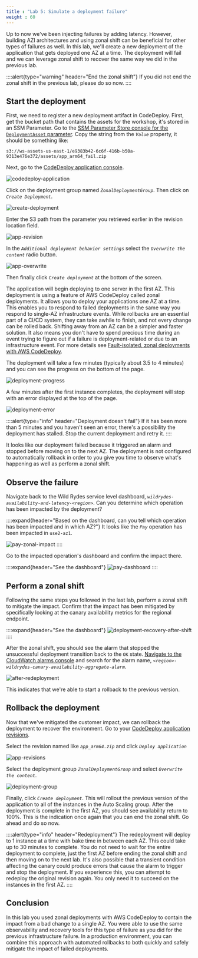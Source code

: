 ```yaml
---
title : "Lab 5: Simulate a deployment failure"
weight : 60
---
```


Up to now we've been injecting failures by adding latency. However, building AZI architectures and using zonal shift can be beneficial for other types of failures as well. In this lab, we'll create a new deployment of the application that gets deployed one AZ at a time. The deployment will fail and we can leverage zonal shift to recover the same way we did in the previous lab.

::::alert{type="warning" header="End the zonal shift"} 
If you did not end the zonal shift in the previous lab, please do so now.
::::

## Start the deployment
First, we need to register a new deployment artifact in CodeDeploy. First, get the bucket path that contains the assets for the workshop, it's stored in an SSM Parameter. Go to the [SSM Parameter Store console for the `DeploymentAsset` parameter](https://console.aws.amazon.com/systems-manager/parameters/DeploymentAsset/). Copy the string from the *`Value`* property, it should be something like:

```
s3://ws-assets-us-east-1/e9383b42-6c6f-416b-b50a-9313e476e372/assets/app_arm64_fail.zip
```

Next, go to the [CodeDeploy application console](https://console.aws.amazon.com/codesuite/codedeploy/applications/multi-az-workshop).

![codedeploy-application](/static/codedeploy-application.png)

Click on the deployment group named *`ZonalDeploymentGroup`*. Then click on *`Create Deployment`*.

![create-deployment](/static/create-deployment.png)

Enter the S3 path from the parameter you retrieved earlier in the revision location field.

![app-revision](/static/app-revision.png)

In the *`Additional deployment behavior settings`* select the *`Overwrite the content`* radio button.

![app-overwrite](/static/app-overwrite.png)

Then finally click *`Create deployment`* at the bottom of the screen.

The application will begin deploying to one server in the first AZ. This deployment is using a feature of AWS CodeDeploy called zonal deployments. It allows you to deploy your applications one AZ at a time. This enables you to respond to failed deployments in the same way you respond to single-AZ infrastructure events. While rollbacks are an essential part of a CI/CD system, they can take awhile to finish, and not every change can be rolled back. Shifting away from an AZ can be a simpler and faster solution. It also means you don't have to spend precious time during an event trying to figure out if a failure is deployment-related or due to an infrastructure event. For more details see [Fault-isolated, zonal deployments with AWS CodeDeploy](https://aws.amazon.com/blogs/devops/fault-isolated-zonal-deployments-with-aws-codedeploy/).

The deployment will take a few minutes (typically about 3.5 to 4 minutes) and you can see the progress on the bottom of the page.

![deployment-progress](/static/deployment-progress.png)

A few minutes after the first instance completes, the deployment will stop with an error displayed at the top of the page.

![deployment-error](/static/deployment-error.png)

::::alert{type="info" header="Deployment doesn't fail"} 
If it has been more than 5 minutes and you haven't seen an error, there's a possibility the deployment has stalled. Stop the current deployment and retry it. 
::::

It looks like our deployment failed because it triggered an alarm and stopped before moving on to the next AZ. The deployment is not configured to automatically rollback in order to you give you time to observe what's happening as well as perform a zonal shift.

## Observe the failure
Navigate back to the Wild Rydes service level dashboard, *`wildrydes-availability-and-latency-<region>`*. Can you determine which operation has been impacted by the deployment?

::::expand{header="Based on the dashboard, can you tell which operation has been impacted and in which AZ?"}
It looks like the *`Pay`* operation has been impacted in `use2-az1`.

![pay-zonal-impact](/static/pay-zonal-impact.png)
::::

Go to the impacted operation's dashboard and confirm the impact there.

::::expand{header="See the dashboard"}
![pay-dashboard](/static/pay-dashboard.png)
::::

## Perform a zonal shift

Following the same steps you followed in the last lab, perform a zonal shift to mitigate the impact. Confirm that the impact has been mitigated by specifically looking at the canary availability metrics for the regional endpoint.

::::expand{header="See the dashboard"}
![deployment-recovery-after-shift](/static/deployment-recovery-after-shift.png)
::::

After the zonal shift, you should see the alarm that stopped the unsuccessful deployment transition back to the `OK` state. [Navigate to the CloudWatch alarms console](https://console.aws.amazon.com/cloudwatch/home?#alarmsV2:) and search for the alarm name, *`<region>-wildrydes-canary-availability-aggregate-alarm`*.

![after-redeployment](/static/after-redeployment.png)

This indicates that we're able to start a rollback to the previous version.

## Rollback the deployment

Now that we've mitigated the customer impact, we can rollback the deployment to recover the environment. Go to your [CodeDeploy application revisions](https://console.aws.amazon.com/codesuite/codedeploy/applications/multi-az-workshop/revisions).

Select the revision named like *`app_arm64.zip`* and click *`Deploy application`*

![app-revisions](/static/app-revisions.png)

Select the deployment group *`ZonalDeploymentGroup`* and select *`Overwrite the content`*.

![deployment-group](/static/deployment-group.png)

Finally, click *`Create deployment`*. This will rollout the previous version of the application to all of the instances in the Auto Scaling group. After the deployment is complete in the first AZ, you should see availability return to 100%. This is the indication once again that you can end the zonal shift. Go ahead and do so now.

::::alert{type="info" header="Redeployment"}
The redeployment will deploy to 1 instance at a time with bake time in between each AZ. This could take up to 30 minutes to complete. You do not need to wait for the entire deployment to complete, just the first AZ before ending the zonal shift and then moving on to the next lab. It's also possible that a transient condition affecting the canary could produce errors that cause the alarm to trigger and stop the deployment. If you experience this, you can attempt to redeploy the original revision again. You only need it to succeed on the instances in the first AZ.
::::

## Conclusion

In this lab you used zonal deployments with AWS CodeDeploy to contain the impact from a bad change to a single AZ. You were able to use the same observability and recovery tools for this type of failure as you did for the previous infrastructure failure. In a production environment, you can combine this approach with automated rollbacks to both quickly and safely mitigate the impact of failed deployments.
